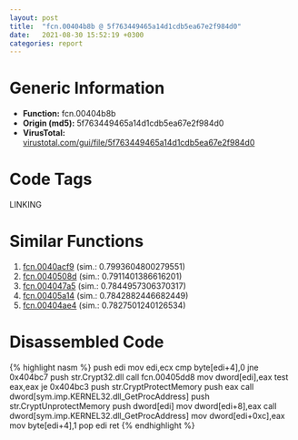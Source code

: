 ```yaml
---
layout: post
title:  "fcn.00404b8b @ 5f763449465a14d1cdb5ea67e2f984d0"
date:   2021-08-30 15:52:19 +0300
categories: report
---
```


# Generic Information
- **Function:** fcn.00404b8b
- **Origin (md5):** 5f763449465a14d1cdb5ea67e2f984d0
- **VirusTotal:** [virustotal.com/gui/file/5f763449465a14d1cdb5ea67e2f984d0][virustotal_ref]

# Code Tags
<span class="tag" id="LINKING">LINKING</span>


# Similar Functions

1. [fcn.0040acf9][similar_1_ref] (sim.: 0.7993604800279551)
2. [fcn.0040508d][similar_2_ref] (sim.: 0.7911401386616201)
3. [fcn.004047a5][similar_3_ref] (sim.: 0.7844957306370317)
4. [fcn.00405a14][similar_4_ref] (sim.: 0.7842882446682449)
5. [fcn.00404ae4][similar_5_ref] (sim.: 0.7827501240126534)


# Disassembled Code

{% highlight nasm %}
push edi
mov edi,ecx
cmp byte[edi+4],0
jne 0x404bc7
push str.Crypt32.dll
call fcn.00405dd8
mov dword[edi],eax
test eax,eax
je 0x404bc3
push str.CryptProtectMemory
push eax
call dword[sym.imp.KERNEL32.dll_GetProcAddress]
push str.CryptUnprotectMemory
push dword[edi]
mov dword[edi+8],eax
call dword[sym.imp.KERNEL32.dll_GetProcAddress]
mov dword[edi+0xc],eax
mov byte[edi+4],1
pop edi
ret 
{% endhighlight %}


[similar_1_ref]: /report/fcn.0040acf9@4c2db4ba96e80258daff665d7d7a016a
[similar_2_ref]: /report/fcn.0040508d@20a93604f17ee6f3c2aa7b1f7a497fcf
[similar_3_ref]: /report/fcn.004047a5@e16f74a2849182d98050864255e902f8
[similar_4_ref]: /report/fcn.00405a14@f5b8476c36459986b226c45654aeb016
[similar_5_ref]: /report/fcn.00404ae4@96a869ae624ddb4834a1d5a829f85469
[virustotal_ref]: https://www.virustotal.com/gui/file/5f763449465a14d1cdb5ea67e2f984d0